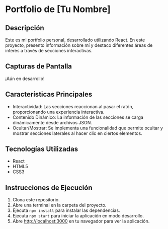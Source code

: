 # Portfolio de [Tu Nombre]

## Descripción
Este es mi portfolio personal, desarrollado utilizando React. En este proyecto, presento información sobre mí y destaco diferentes áreas de interés a través de secciones interactivas.

## Capturas de Pantalla
¡Aún en desarrollo!

## Características Principales
- Interactividad: Las secciones reaccionan al pasar el ratón, proporcionando una experiencia interactiva.
- Contenido Dinámico: La información de las secciones se carga dinámicamente desde archivos JSON.
- Ocultar/Mostrar: Se implementa una funcionalidad que permite ocultar y mostrar secciones laterales al hacer clic en ciertos elementos.

## Tecnologías Utilizadas
- React
- HTML5
- CSS3

## Instrucciones de Ejecución
1. Clona este repositorio.
2. Abre una terminal en la carpeta del proyecto.
3. Ejecuta `npm install` para instalar las dependencias.
4. Ejecuta `npm start` para iniciar la aplicación en modo desarrollo.
5. Abre [http://localhost:3000](http://localhost:3000) en tu navegador para ver la aplicación.
